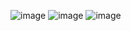 ![image](https://github.com/user-attachments/assets/2841675a-6ed8-482a-95a8-184b4adc68db)
![image](https://github.com/user-attachments/assets/cd6f74bb-a284-4ac1-9509-be7bd3b910e8)
![image](https://github.com/user-attachments/assets/ab8621d4-6832-4d71-b68a-e6005cb17aa5)
